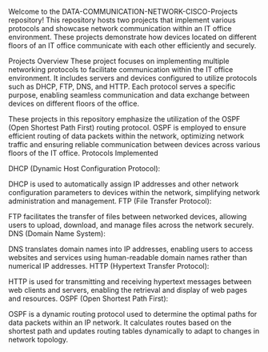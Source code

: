 Welcome to the DATA-COMMUNICATION-NETWORK-CISCO-Projects repository! This repository hosts two projects that implement various protocols and showcase network communication within an IT office environment. These projects demonstrate how devices located on different floors of an IT office communicate with each other efficiently and securely.

Projects Overview
These project focuses on implementing multiple networking protocols to facilitate communication within the IT office environment. It includes servers and devices configured to utilize protocols such as DHCP, FTP, DNS, and HTTP. Each protocol serves a specific purpose, enabling seamless communication and data exchange between devices on different floors of the office.


These projects in this repository emphasize the utilization of the OSPF (Open Shortest Path First) routing protocol. OSPF is employed to ensure efficient routing of data packets within the network, optimizing network traffic and ensuring reliable communication between devices across various floors of the IT office.
Protocols Implemented

DHCP (Dynamic Host Configuration Protocol):

DHCP is used to automatically assign IP addresses and other network configuration parameters to devices within the network, simplifying network administration and management.
FTP (File Transfer Protocol):

FTP facilitates the transfer of files between networked devices, allowing users to upload, download, and manage files across the network securely.
DNS (Domain Name System):

DNS translates domain names into IP addresses, enabling users to access websites and services using human-readable domain names rather than numerical IP addresses.
HTTP (Hypertext Transfer Protocol):

HTTP is used for transmitting and receiving hypertext messages between web clients and servers, enabling the retrieval and display of web pages and resources.
OSPF (Open Shortest Path First):

OSPF is a dynamic routing protocol used to determine the optimal paths for data packets within an IP network. It calculates routes based on the shortest path and updates routing tables dynamically to adapt to changes in network topology.
